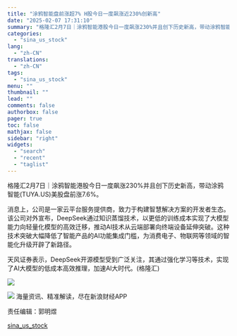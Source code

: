 ```yaml
---
title: "涂鸦智能盘前涨超7% H股今日一度飙涨近230%创新高"
date: "2025-02-07 17:31:10"
summary: "格隆汇2月7日｜涂鸦智能港股今日一度飙涨230%并且创下历史新高，带动涂鸦智能..."
categories:
  - "sina_us_stock"
lang:
  - "zh-CN"
translations:
  - "zh-CN"
tags:
  - "sina_us_stock"
menu: ""
thumbnail: ""
lead: ""
comments: false
authorbox: false
pager: true
toc: false
mathjax: false
sidebar: "right"
widgets:
  - "search"
  - "recent"
  - "taglist"
---
```


格隆汇2月7日｜涂鸦智能港股今日一度飙涨230%并且创下历史新高，带动涂鸦智能(TUYA.US)美股盘前涨7.6%。

消息上，公司是一家云平台服务提供商，致力于构建智慧解决方案的开发者生态。该公司对外宣布，DeepSeek通过知识蒸馏技术，以更低的训练成本实现了大模型能力向轻量化模型的高效迁移，推动AI技术从云端部署向终端设备延伸突破。这种技术突破大幅降低了智能产品的AI功能集成门槛，为消费电子、物联网等领域的智能化升级开辟了新路径。

天风证券表示，DeepSeek开源模型受到广泛关注，其通过强化学习等技术，实现了AI大模型的低成本高效推理，加速AI大时代。(格隆汇)

![](//n.sinaimg.cn/spider20250207/138/w528h410/20250207/ab1f-8e23691e0be4010af578bfda90ece0d7.png)










![](//n.sinaimg.cn/finance/cece9e13/20240627/655959900_20240627.png)
海量资讯、精准解读，尽在新浪财经APP



责任编辑：郭明煜

[sina_us_stock](https://finance.sina.com.cn/stock/bxjj/2025-02-07/doc-ineisaue7600281.shtml)
